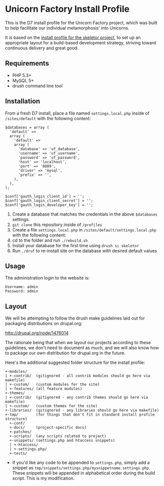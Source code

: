 Unicorn Factory Install Profile
===========================

This is the D7 install profile for the Unicorn Factory project, which
was built to help facilitate our individual metamorphosis’ into Unicorns.

It is based on the [install profile for the skeletor project](https://github.com/myplanetdigital/drupal-skeletor), to set up an
appropriate layout for a build-based development strategy, striving
toward continuous delivery and great good.

Requirements
------
* PHP 5.3+
* MySQL 5+
* drush command line tool

Installation
------

From a fresh D7 install, place a file named `settings.local.php` inside of `/sites/default` with the following content:

    $databases = array (
      'default' => 
      array (
        'default' => 
        array (
          'database' => 'uf_database',
          'username' => 'uf_username',
          'password' => 'uf_password',
          'host' => 'localhost',
          'port' => '8889',
          'driver' => 'mysql',
          'prefix' => '',
        ),
      ),
    );

    $conf['gauth_login_client_id'] = '';
    $conf['gauth_login_client_secret'] = '';
    $conf['gauth_login_developer_key'] = '';

1. Create a database that matches the credentials in the above `$databases` settings.
2. `git clone` this repository inside of `/profiles`
3. Create a file `settings.local.php` in `/sites/default/settings.local.php` with the following content:
4. cd to the folder and run `./rebuild.sh`
5. Install your database for the first time using `drush si skeletor`
6. Run `./druf` to re-install site on the database with desired default values

Usage
------

The administration login to the website is:

    Username: admin
    Password: admin

Layout
------

We will be attempting to follow the drush make guidelines laid out for
packaging distributions on drupal.org:

http://drupal.org/node/1476014

The rationale being that when we layout our projects according to these
guidelines, we don't need to document as much, and we will also know how
to package our own distribution for drupal.org in the future.

Here's the additional suggested folder structure for the install profile:

    +-modules/
    | +-contrib/  (gitignored - all contrib modules should go here via makefile)
    | +-custom/   (custom modules for the site)
    | +-features/ (all feature modules)
    +-themes/
    | +-contrib/  (gitignored - any contrib themes should go here via makefile)
    | +-custom/   (custom themes for the site)
    +-libraries/  (gitignored - any libraries should go here via makefile)
    +-tmp/        (for things that don't fit in standard install profile structure)
      +-conf/
      +-docs/     (project-specific docs)
      +-patches/
      +-scripts/  (any scripts related to project)
      +-snippets/ (settings.php and htaccess snippets)
      | +-htaccess/
      | +-settings.php/
      +-tests/

* If you'd like any code to be appended to `settings.php`, simply add a
snippet as `tmp/snippets/settings.php/mysnippetname.settings.php`. These
snippets will be appended in alphabetical order during the build script.
This is my modification.

